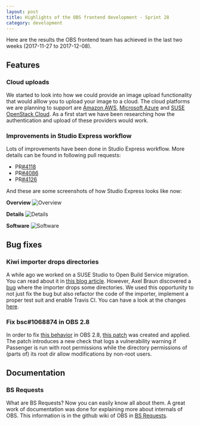 ```yaml
---
layout: post
title: Highlights of the OBS frontend development - Sprint 28
category: development
---
```

Here are the results the OBS frontend team has achieved in the last two weeks (2017-11-27 to 2017-12-08).


## Features

### Cloud uploads

We started to look into how we could provide an image upload functionality that would alllow you to upload your image to a cloud. The cloud platforms we are planning to support are [Amazon AWS](https://aws.amazon.com/de/), [Microsoft Azure](https://azure.microsoft.com/de-de/) and [SUSE OpenStack Cloud](https://www.suse.com/de-de/products/suse-openstack-cloud/). As a first start we have been researching how the authentication and upload of these providers would work.

### Improvements in Studio Express workflow

Lots of improvements have been done in Studio Express workflow. More details can be found in following pull requests:

* PR[#4118](https://github.com/openSUSE/open-build-service/pull/4118)
* PR[#4086](https://github.com/openSUSE/open-build-service/pull/4086)
* PR[#4126](https://github.com/openSUSE/open-build-service/pull/4126)

And these are some screenshots of how Studio Express looks like now:

**Overview**
![Overview](https://user-images.githubusercontent.com/24919/32554606-a1fa23e8-c49a-11e7-835f-45f61eb2e956.png)

**Details**
![Details](https://user-images.githubusercontent.com/24919/32554602-9f88305a-c49a-11e7-87f4-7aae6ddfcbad.png)

**Software**
![Software](https://user-images.githubusercontent.com/24919/32554591-9a3420fa-c49a-11e7-92d7-10ab54968a6d.png)


## Bug fixes

### Kiwi importer drops directories

A while ago we worked on a SUSE Studio to Open Build Service migration. You can read about it in
[this blog article](http://openbuildservice.org/2017/05/31/studio-import/).
However, Axel Braun discovered a [bug](https://bugzilla.opensuse.org/show_bug.cgi?id=1064307) where the importer drops some directories.
We used this opportunity to not just fix the bug but also refactor the code of the importer, implement a proper test suit and enable Travis CI.
You can have a look at the changes [here](https://github.com/openSUSE/obs-service-kiwi_import/pull/11).

### Fix bsc#1068874 in OBS 2.8

In order to fix [this behavior](https://bugzilla.novell.com/show_bug.cgi?id=1068874) in OBS 2.8, [this patch](https://build.opensuse.org/request/show/546389) was
created and applied. The patch introduces a new check that logs a vulnerability warning if Passenger is run with root permissions while the directory permissions
of (parts of) its root dir allow modifications by non-root users.


## Documentation

### BS Requests

What are BS Requests? Now you can easily know all about them. A great work of documentation was done for explaining more about internals of OBS. This
information is in the github wiki of OBS in [BS Requests](https://github.com/openSUSE/open-build-service/wiki/BS-Requests).
